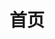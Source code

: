 ---
home: true
icon: home
title: 首页
heroImage: /logo.png
heroImageDark: /logoDark.png
actions:
  - text: 开始游玩
    link: /play-guide/
    type: primary
  - text: 部署服务器
    link: /dev/
    type: secondary

highlights:

  - header: 全平台服务器
    description: 可以在全平台游玩的服务器！随时随地，想玩就玩！
    image: /mc_icons/promo_chicken.png
    features:
      - title: 基岩版服务器
        icon: server
        details: 服务器基于官方BDS开发，支持在Android、iOS、Windows等可下载Minecraft Bedrock(我的世界基岩版)平台游玩
        link: /play-guide/

      - title: 随官方版本更新
        icon: file-code
        details: 得益于基岩版的特性，服务器随官方版本更新而更新，随时为您提供最新的游戏体验
        link: /play-guide/

  - header: 原版生存内容扩展
    description: 我们基于原版生存使用官方Add-ons对玩法进行一定的修改，让你的生存体验更加丰富！
    image: /mc_icons/Scaffolding.png
    bgImageStyle:
      background-repeat: repeat
      background-size: initial
    features:
      - title: 全新挑战
        icon: mound
        details: 在水里可以呼吸，而在空气中会窒息！对于这样的挑战你准备好了吗？
      - title: 生物修改
        icon: fish
        details: 为了匹配扩展之后的游戏内容，我们修改了部分生物的行为
      - title: 圈地系统
        icon: fence
        details: 全方位保护你的领地，让你的领地不再受到外界的侵扰
      - title: 交易市场
        icon: emerald
        details: 为了方便玩家之间的交易，我们提供了交易市场，让你可以更加方便的交易


  - header: Add-ons&&相关组件全部开源
    description: 服务器所开发的Add-ons和相关组件全部开源，你可以根据自己的需求开设一个属于你自己的服务器！
    image: /mc_icons/promo_creeper.png
    features:
      - title: 同步服务器新特性
        icon: file-code
        details: 开源的Add-ons和相关组件会同步服务器的新特性，同时跟随官方版本更新，为你提供最新的游戏体验

      - title: NIAHttpBOT
        icon: server
        details: 基于http实现对文件进行读写操作等操作，赋予了原版script-api更多的能力
        link: /dev/Http-Bot

      - title: 完善的开发文档
        icon: file
        details: 这里有较为完善的开发文档，可以帮助你快速上手了解我们的开源项目如何使用
        link: /dev/

      - title: Add-ons功能分离
        icon: file-lines
        details: Add-ons分为NiaServer-Core和NiaServer-ExtraFeatures两部分，你可以根据自己的需求选择性的使用


---
